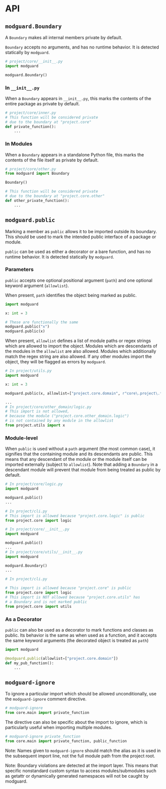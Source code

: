 # API

## `modguard.Boundary`
A `Boundary` makes all internal members private by default.

`Boundary` accepts no arguments, and has no runtime behavior. It is detected statically by `modguard`.
```python
# project/core/__init__.py
import modguard

modguard.Boundary()
```
### In `__init__.py`
When a `Boundary` appears in `__init__.py`, this marks the contents of the entire package as private by default.
```python
# project/core/inner.py
# This function will be considered private
# due to the boundary at "project.core"
def private_function():
    ...
```

### In Modules
When a `Boundary` appears in a standalone Python file, this marks the contents of the file itself as private by default.
```python
# project/core/other.py
from modguard import Boundary

Boundary()

# This function will be considered private
# due to the boundary at "project.core.other"
def other_private_function():
    ...
```

## `modguard.public`
Marking a member as `public` allows it to be imported outside its boundary. This should be used to mark the intended public interface of a package or module.

`public` can be used as either a decorator or a bare function, and has no runtime behavior. It is detected statically by `modguard`.

### Parameters
`public` accepts one optional positional argument (`path`) and one optional keyword argument (`allowlist`).

When present, `path` identifies the object being marked as public.
```python
import modguard

x: int = 3

# These are functionally the same
modguard.public("x")
modguard.public(x)
```

When present, `allowlist` defines a list of module paths or regex strings which are allowed to import the object. Modules which are descendants of the modules in the `allowlist` are also allowed. Modules which additionally match the regex string are also allowed. If any other modules import the object, they will be flagged as errors by `modguard`.
```python
# In project/utils.py
import modguard

x: int = 3

modguard.public(x, allowlist=["project.core.domain", r"core\.project\.*"])

...
# In project/core/other_domain/logic.py
# This import is not allowed,
# because the module ("project.core.other_domain.logic")
# is not contained by any module in the allowlist
from project.utils import x
```


### Module-level
When `public` is used without a `path` argument (the most common case), it signifies that the containing module and its descendants are public. This means that any descendant of the module or the module itself can be imported externally (subject to `allowlist`). Note that adding a `Boundary` in a descendant module will prevent that module from being treated as public by default.
```python
# In project/core/logic.py
import modguard

modguard.public()
...

# In project/cli.py
# This import is allowed because "project.core.logic" is public 
from project.core import logic
```
```python
# In project/core/__init__.py
import modguard

modguard.public()
...
# In project/core/utils/__init__.py
import modguard

modguard.Boundary()
...

# In project/cli.py

# This import is allowed because "project.core" is public 
from project.core import logic
# This import is NOT allowed because "project.core.utils" has
# a Boundary and is not marked public
from project.core import utils
```

### As a Decorator
`public` can also be used as a decorator to mark functions and classes as public. Its behavior is the same as when used as a function, and it accepts the same keyword arguments (the decorated object is treated as `path`)

```python
import modguard

@modguard.public(allowlist=["project.core.domain"])
def my_pub_function():
    ...
```


## `modguard-ignore`
To ignore a particular import which should be allowed unconditionally, use the `modguard-ignore` comment directive.
```python
# modguard-ignore
from core.main import private_function
```
The directive can also be specific about the import to ignore, which is particularly useful when importing multiple modules.
```python
# modguard-ignore private_function
from core.main import private_function, public_function
```
Note: Names given to `modguard-ignore` should match the alias as it is used in the subsequent import line, not the full module path from the project root.

Note: Boundary violations are detected at the import layer. This means that specific nonstandard custom syntax to access modules/submodules such as getattr or dynamically generated namespaces will not be caught by modguard.